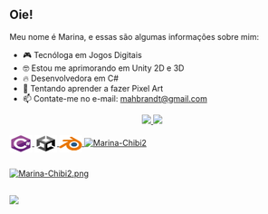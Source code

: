 ## Oie!

Meu nome é Marina, e essas são algumas informações sobre mim:
- 🎮 Tecnóloga em Jogos Digitais
- 🤓 Estou me aprimorando em Unity 2D e 3D
- 🔥 Desenvolvedora em C#
- 🎨 Tentando aprender a fazer Pixel Art
- 📫 Contate-me no e-mail: mahbrandt@gmail.com

<div align="center">
  <a href="https://github.com/brandtvaz">
  <img height="160em" src="https://github-readme-stats.vercel.app/api?username=brandtvaz&show_icons=true&theme=dracula&include_all_commits=true&count_private=true"/>
  <img height="160em" src="https://github-readme-stats.vercel.app/api/top-langs/?username=brandtvaz&layout=compact&langs_count=7&theme=dracula"/>
</div>

<div style="display: inline_block"><br>
  <img align="center" alt="Marina-C#" height="30" width="40" src="https://raw.githubusercontent.com/devicons/devicon/master/icons/csharp/csharp-original.svg">
  <img align="center" alt="Marina-C#" height="30" width="40" src="https://raw.githubusercontent.com/devicons/devicon/master/icons/unity/unity-original.svg">
  <img align="center" alt="Marina-C#" height="30" width="40" src="https://raw.githubusercontent.com/devicons/devicon/master/icons/blender/blender-original.svg">
  <a href='https://postimg.cc/FYf213Kj' target='_blank'><img src='https://i.postimg.cc/FYf213Kj/Marina-Chibi2.png' border='0' alt='Marina-Chibi2'/></a>
</div>

##

[![Marina-Chibi2.png](https://i.postimg.cc/dVnvH9PS/Marina-Chibi2.png)](https://postimg.cc/FYf213Kj)

##

<div> 
  <a href = "mailto:mahbrandt@gmail.com"><img src="https://img.shields.io/badge/Gmail-D14836?style=for-the-badge&logo=gmail&logoColor=white" target="_blank"></a>
</div>